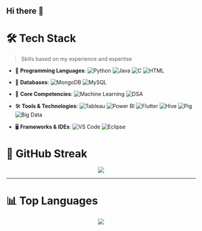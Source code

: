 ## Hi there 👋

# 🛠 Tech Stack

> Skills based on my experience and expertise

- 🔭 **Programming Languages**: 
  ![Python](https://img.shields.io/badge/-Python-yellow?style=flat-circle&logo=Python) 
  ![Java](https://img.shields.io/badge/-Java-gray?style=flat-circle&logo=java) 
  ![C](https://img.shields.io/badge/-C-blue?style=flat-circle&logo=c) 
  ![HTML](https://img.shields.io/badge/-HTML5-orange?style=flat-circle&logo=html5)

- 💾 **Databases**: 
  ![MongoDB](https://img.shields.io/badge/-MongoDB-blue?style=flat-circle&logo=MongoDB) 
  ![MySQL](https://img.shields.io/badge/-MySQL-white?style=flat-circle&logo=mysql)

- 🤖 **Core Competencies**: 
  ![Machine Learning](https://img.shields.io/badge/-Machine%20Learning-green?style=flat-circle) 
  ![DSA](https://img.shields.io/badge/-DSA-red?style=flat-circle&logo=algorithm)

- 🛠 **Tools & Technologies**: 
  ![Tableau](https://img.shields.io/badge/-Tableau-blue?style=flat-circle&logo=tableau) 
  ![Power BI](https://img.shields.io/badge/-Power%20BI-black?style=flat-circle&logo=power-bi) 
  ![Flutter](https://img.shields.io/badge/-Flutter-blue?style=flat-circle&logo=flutter) 
  ![Hive](https://img.shields.io/badge/-Hive-orange?style=flat-circle&logo=hive) 
  ![Pig](https://img.shields.io/badge/-Apache%20Pig-red?style=flat-circle&logo=apache) 
  ![Big Data](https://img.shields.io/badge/-Big%20Data-yellow?style=flat-circle)

- 🖥 **Frameworks & IDEs**: 
  ![VS Code](https://img.shields.io/badge/-VSCode-blue?style=flat-circle&logo=Visual-Studio-Code) 
  ![Eclipse](https://img.shields.io/badge/-Eclipse-black?style=flat-circle&logo=eclipse)

# 🌟 GitHub Streak

<p align="center">
<img src="https://github-readme-streak-stats-trinibs-projects.vercel.app/?user=Thilakbangera&theme=merko&border=599200">
</p>

---

# 📊 Top Languages

<p align="center">
<img src="https://github-readme-stats-trinibs-projects.vercel.app/api/top-langs?username=Thilakbangera&theme=merko&layout=compact&border_color=599200&langs_count=6">
</p>


